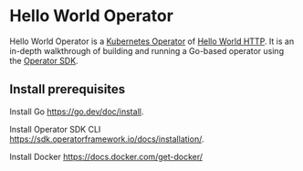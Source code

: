 # Hello World Operator
Hello World Operator is a [Kubernetes Operator](https://kubernetes.io/docs/concepts/extend-kubernetes/operator/) of
[Hello World HTTP](https://github.com/brusdev/hello-world-http).
It is an in-depth walkthrough of building and running a Go-based operator using the
[Operator SDK](https://sdk.operatorframework.io/).

## Install prerequisites
Install Go https://go.dev/doc/install.

Install Operator SDK CLI https://sdk.operatorframework.io/docs/installation/.

Install Docker https://docs.docker.com/get-docker/
